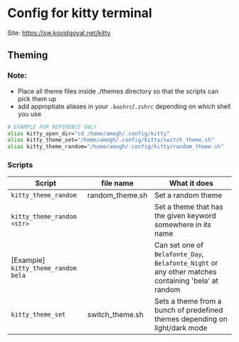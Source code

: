 # Config for kitty terminal

Site: https://sw.kovidgoyal.net/kitty

## Theming

### Note:

- Place all theme files inside ./themes directory so that the scripts can pick them up
- add approptiate aliases in your `.bashrc`/`.zshrc` depending on which shell you use

```sh
# EXAMPLE FOR REFERENCE ONLY
alias kitty_open_dir="cd /home/amogh/.config/kitty"
alias kitty_theme_set="/home/amogh/.config/kitty/switch_theme.sh"
alias kitty_theme_random="/home/amogh/.config/kitty/random_theme.sh"
```

### Scripts

| Script                              | file name       | What it does                                                                                       |
| ----------------------------------- | --------------- | -------------------------------------------------------------------------------------------------- |
| `kitty_theme_random`                | random_theme.sh | Set a random theme                                                                                 |
| `kitty_theme_random <str>`          |                 | Set a theme that has the given keyword somewhere in its name                                       |
| [Example] `kitty_theme_random bela` |                 | Can set one of `Belafonte_Day`, `Belafonte_Night` or any other matches containing 'bela' at random |
| `kitty_theme_set`                   | switch_theme.sh | Sets a theme from a bunch of predefined themes depending on light/dark mode                        |
